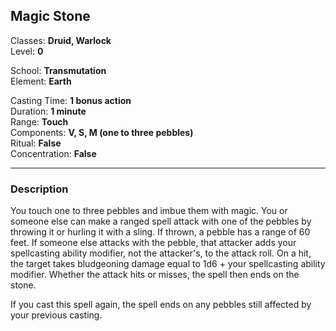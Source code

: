 ## Magic Stone

Classes: **Druid, Warlock**  
Level: **0**  

School: **Transmutation**  
Element: **Earth**  

Casting Time: **1 bonus action**  
Duration: **1 minute**  
Range: **Touch**  
Components: **V, S, M (one to three pebbles)**  
Ritual: **False**  
Concentration: **False**  

------

### Description

You touch one to three pebbles and imbue them with magic. You or someone else can make a ranged spell attack with one of the pebbles by throwing it or hurling it with a sling. If thrown, a pebble has a range of 60 feet. If someone else attacks with the pebble, that attacker adds your spellcasting ability modifier, not the attacker's, to the attack roll. On a hit, the target takes bludgeoning damage equal to 1d6 + your spellcasting ability modifier. Whether the attack hits or misses, the spell then ends on the stone.

If you cast this spell again, the spell ends on any pebbles still affected by your previous casting.